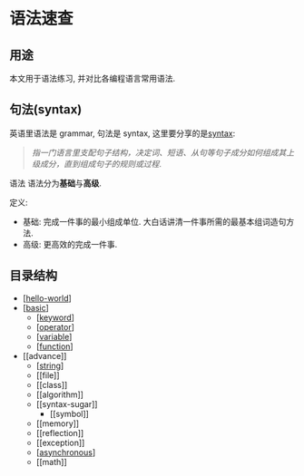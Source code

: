 # 语法速查

## 用途

本文用于语法练习, 并对比各编程语言常用语法.

## 句法(syntax)

英语里语法是 grammar, 句法是 syntax, 这里要分享的是[syntax](https://zh.wikipedia.org/wiki/%E5%8F%A5%E6%B3%95):

> _指一门语言里支配句子结构，决定词、短语、从句等句子成分如何组成其上级成分，直到组成句子的规则或过程_.

语法
语法分为**基础**与**高级**.

定义:

- 基础: 完成一件事的最小组成单位. 大白话讲清一件事所需的最基本组词造句方法.
- 高级: 更高效的完成一件事.

## 目录结构

- [[hello-world]]
- [[basic]]
  - [[keyword]]
  - [[operator]]
  - [[variable]]
  - [[function]]
- [[advance]]
  - [[string]]
  - [[file]]
  - [[class]]
  - [[algorithm]]
  - [[syntax-sugar]]
    - [[symbol]]
  - [[memory]]
  - [[reflection]]
  - [[exception]]
  - [[asynchronous]]
  - [[math]]

[//begin]: # "Autogenerated link references for markdown compatibility"
[hello-world]: hello-world.md "hello-world"
[basic]: basic.md "基础"
[keyword]: keyword.md "关键词"
[operator]: operator.md "operator"
[variable]: variable.md "variable"
[function]: function.md "function"
[string]: string.md "string"
[asynchronous]: ../cheetsheets/cs/asynchronous.md "asynchronous"
[//end]: # "Autogenerated link references"
